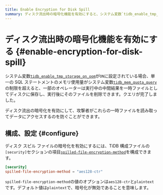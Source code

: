 ```yaml
---
title: Enable Encryption for Disk Spill
summary: ディスク流出時の暗号化機能を有効にすると、システム変数`tidb_enable_tmp_storage_on_oom`が`ON`に設定されている場合、一部のオペレーターは実行中の中間結果を一時ファイルとしてディスクに保存し、実行後にそのファイルを削除できます。ディスク スピル ファイルの暗号化を有効にするには、TiDB 構成ファイルの`[security]`セクションの項目`spilled-file-encryption-method`を構成できます。オプションは`aes128-ctr`と`plaintext`です。
---
```


# ディスク流出時の暗号化機能を有効にする {#enable-encryption-for-disk-spill}

システム変数[`tidb_enable_tmp_storage_on_oom`](/system-variables.md#tidb_enable_tmp_storage_on_oom)が`ON`に設定されている場合、単一の SQL ステートメントのメモリ使用量がシステム変数[`tidb_mem_quota_query`](/system-variables.md#tidb_mem_quota_query)の制限を超えると、一部のオペレーターは実行中の中間結果を一時ファイルとしてディスクに保存し、実行後にそのファイルを削除できます。クエリが完了しました。

ディスク流出の暗号化を有効にして、攻撃者がこれらの一時ファイルを読み取ってデータにアクセスするのを防ぐことができます。

## 構成、設定 {#configure}

ディスク スピル ファイルの暗号化を有効にするには、TiDB 構成ファイルの`[security]`セクションの項目[`spilled-file-encryption-method`](/tidb-configuration-file.md#spilled-file-encryption-method)を構成できます。

```toml
[security]
spilled-file-encryption-method = "aes128-ctr"
```

`spilled-file-encryption-method`の値のオプションは`aes128-ctr`と`plaintext`です。デフォルト値は`plaintext`で、暗号化が無効であることを意味します。
